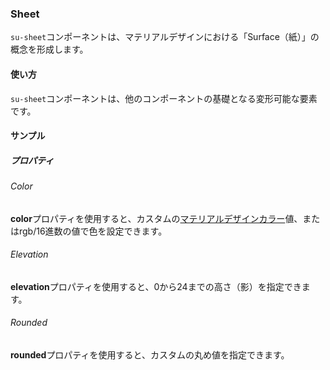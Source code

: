 ### Sheet

`su-sheet`コンポーネントは、マテリアルデザインにおける「Surface（紙）」の概念を形成します。

<su-divider class="mb-8" />

#### 使い方

`su-sheet`コンポーネントは、他のコンポーネントの基礎となる変形可能な要素です。

<example file='SuSheet/uses' />

#### サンプル

##### プロパティ

###### Color

**color**プロパティを使用すると、カスタムの[マテリアルデザインカラー]()値、またはrgb/16進数の値で色を設定できます。

<example file='SuSheet/props/color' />

###### Elevation

**elevation**プロパティを使用すると、0から24までの高さ（影）を指定できます。

<example file='SuSheet/props/elevation' />

###### Rounded

**rounded**プロパティを使用すると、カスタムの丸め値を指定できます。

<example file='SuSheet/props/rounded' />